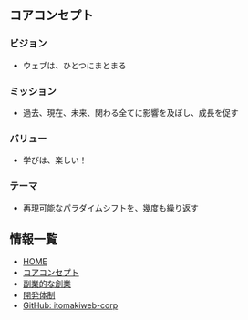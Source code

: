 ## コアコンセプト


### ビジョン

- ウェブは、ひとつにまとまる


### ミッション

- 過去、現在、未来、関わる全てに影響を及ぼし、成長を促す


### バリュー

- 学びは、楽しい！


### テーマ

- 再現可能なパラダイムシフトを、幾度も繰り返す


## 情報一覧

- [HOME](https://itomakiweb-corp.github.io/)
- [コアコンセプト](https://itomakiweb-corp.github.io/dev/)
- [副業的な創業](https://itomakiweb-corp.github.io/corp/foundation)
- [開発体制](https://itomakiweb-corp.github.io/dev/structure)
- [GitHub: itomakiweb-corp](https://github.com/itomakiweb-corp/)
